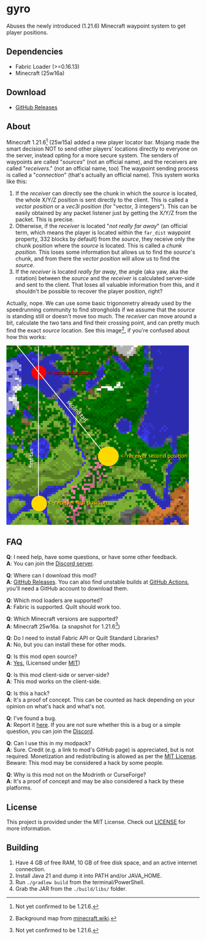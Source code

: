 # gyro

Abuses the newly introduced (1.21.6) Minecraft waypoint system to get player positions.

## Dependencies

- Fabric Loader (>=0.16.13)
- Minecraft (25w16a)

## Download

- [GitHub Releases](https://github.com/VidTu/gyro/releases)

## About

Minecraft 1.21.6[^1] (25w15a) added a new player locator bar. Mojang made the smart decision NOT to send other players'
locations directly to everyone on the server, instead opting for a more secure system. The senders of waypoints
are called "*sources*" (not an official name), and the receivers are called "*receivers*." (not an official name, too)
The waypoint sending process is called a "*connection*" (that's actually an official name). This system works like this:

1. If the *receiver* can directly see the chunk in which the *source* is located, the whole X/Y/Z position is sent
   directly to the client. This is called a *vector position* or a *vec3i position* (for "vector, 3 integers").
   This can be easily obtained by any packet listener just by getting the X/Y/Z from the packet. This is precise.
2. Otherwise, if the *receiver* is located "*not really far away*" (an official term, which means the player is located
   within the `far_dist` waypoint property, 332 blocks by default) from the *source*, they receive only the chunk
   position where the *source* is located. This is called a *chunk position*. This loses some information
   but allows us to find the *source*'s chunk, and from there the *vector position* will allow us to find the *source*.
3. If the *receiver* is located *really far away*, the angle (aka yaw, aka the rotation) between the *source* and the
   *receiver* is calculated server-side and sent to the client. That loses all valuable information from this,
   and it shouldn't be possible to recover the player position, right?

Actually, nope. We can use some basic trigonometry already used by the speedrunning community to find strongholds
if we assume that the *source* is standing still or doesn't move too much. The *receiver* can move around a bit,
calculate the two tans and find their crossing point, and can pretty much find the exact *source* location.
See this image[^2], if you're confused about how this works:

![an image of two tans crossing](taninfo.png)

## FAQ

**Q**: I need help, have some questions, or have some other feedback.  
**A**: You can join the [Discord server](https://discord.gg/Q6saSVSuYQ).

**Q**: Where can I download this mod?  
**A**: [GitHub Releases](https://github.com/VidTu/gyro/releases).
You can also find unstable builds at [GitHub Actions](https://github.com/VidTu/gyro/actions),
you'll need a GitHub account to download them.

**Q**: Which mod loaders are supported?  
**A**: Fabric is supported. Quilt should work too.

**Q**: Which Minecraft versions are supported?  
**A**: Minecraft 25w16a. (a snapshot for 1.21.6[^1])

**Q**: Do I need to install Fabric API or Quilt Standard Libraries?  
**A**: No, but you can install these for other mods.

**Q**: Is this mod open source?  
**A**: [Yes.](https://github.com/VidTu/gyro) (Licensed
under [MIT](https://github.com/VidTu/gyro/blob/main/LICENSE))

**Q**: Is this mod client-side or server-side?  
**A**: This mod works on the client-side.

**Q**: Is this a hack?  
**A**: It's a proof of concept. This can be counted as hack depending on your opinion on what's hack and what's not.

**Q**: I've found a bug.  
**A**: Report it [here](https://github.com/VidTu/gyro/issues). If you are not sure whether this is a bug or a
simple question, you can join the [Discord](https://discord.gg/Q6saSVSuYQ).

**Q**: Can I use this in my modpack?  
**A**: Sure. Credit (e.g. a link to mod's GitHub page) is appreciated, but is not required.
Monetization and redistributing is allowed as per the [MIT License](https://github.com/VidTu/gyro/blob/main/LICENSE).
Beware: This mod may be considered a hack by some people.

**Q**: Why is this mod not on the Modrinth or CurseForge?  
**A**: It's a proof of concept and may be also considered a hack by these platforms.

## License

This project is provided under the MIT License.
Check out [LICENSE](https://github.com/VidTu/gyro/blob/main/LICENSE) for more information.

## Building

1. Have 4 GB of free RAM, 10 GB of free disk space, and an active internet connection.
2. Install Java 21 and dump it into PATH and/or JAVA_HOME.
3. Run `./gradlew build` from the terminal/PowerShell.
4. Grab the JAR from the `./build/libs/` folder.

[^1]: Not yet confirmed to be 1.21.6.

[^2]: Background map from [minecraft.wiki](https://minecraft.wiki/index.php?curid=122350).
